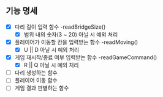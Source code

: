## 기능 명세
- [x] 다리 길이 입력 함수 -readBridgeSize()
  - [x] 범위 내의 숫자(3 ~ 20) 아닐 시 예외 처리
- [x] 플레이어가 이동할 칸을 입력받는 함수 -readMoving()
  - [x] U || D 아닐 시 예외 처리
- [x] 게임 재시작/종료 여부 입력받는 함수 -readGameCommand()
  - [x] R || Q 아닐 시 예외 처리
- [ ] 다리 생성하는 함수
- [ ] 플레이어 이동 함수
- [ ] 게임 결과 판별하는 함수